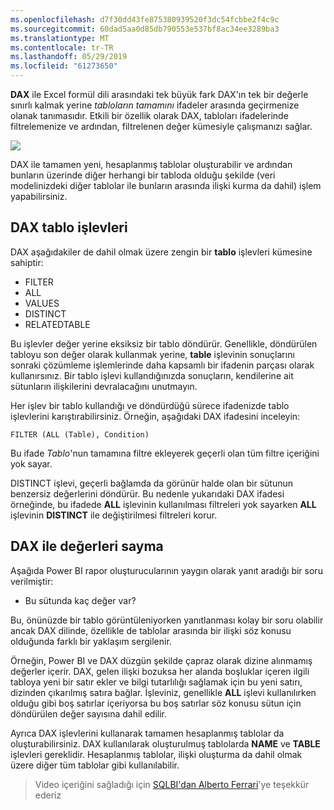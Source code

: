 ```yaml
---
ms.openlocfilehash: d7f30dd43fe875380939520f3dc54fcbbe2f4c9c
ms.sourcegitcommit: 60dad5aa0d85db790553e537bf8ac34ee3289ba3
ms.translationtype: MT
ms.contentlocale: tr-TR
ms.lasthandoff: 05/29/2019
ms.locfileid: "61273650"
---
```

**DAX** ile Excel formül dili arasındaki tek büyük fark DAX'ın tek bir değerle sınırlı kalmak yerine *tabloların tamamını* ifadeler arasında geçirmenize olanak tanımasıdır. Etkili bir özellik olarak DAX, tabloları ifadelerinde filtrelemenize ve ardından, filtrelenen değer kümesiyle çalışmanızı sağlar.

![](media/7-6-dax-tables-and-filtering/dax-tables-filtering_1.png)

DAX ile tamamen yeni, hesaplanmış tablolar oluşturabilir ve ardından bunların üzerinde diğer herhangi bir tabloda olduğu şekilde (veri modelinizdeki diğer tablolar ile bunların arasında ilişki kurma da dahil) işlem yapabilirsiniz.

## <a name="dax-table-functions"></a>DAX tablo işlevleri
DAX aşağıdakiler de dahil olmak üzere zengin bir **tablo** işlevleri kümesine sahiptir:

* FILTER
* ALL
* VALUES
* DISTINCT
* RELATEDTABLE

Bu işlevler değer yerine eksiksiz bir tablo döndürür. Genellikle, döndürülen tabloyu son değer olarak kullanmak yerine, **table** işlevinin sonuçlarını sonraki çözümleme işlemlerinde daha kapsamlı bir ifadenin parçası olarak kullanırsınız. Bir tablo işlevi kullandığınızda sonuçların, kendilerine ait sütunların ilişkilerini devralacağını unutmayın.

Her işlev bir tablo kullandığı ve döndürdüğü sürece ifadenizde tablo işlevlerini karıştırabilirsiniz. Örneğin, aşağıdaki DAX ifadesini inceleyin:

    FILTER (ALL (Table), Condition)

Bu ifade *Tablo*'nun tamamına filtre ekleyerek geçerli olan tüm filtre içeriğini yok sayar.

DISTINCT işlevi, geçerli bağlamda da görünür halde olan bir sütunun benzersiz değerlerini döndürür. Bu nedenle yukarıdaki DAX ifadesi örneğinde, bu ifadede **ALL** işlevinin kullanılması filtreleri yok sayarken **ALL** işlevinin **DISTINCT** ile değiştirilmesi filtreleri korur.

## <a name="counting-values-with-dax"></a>DAX ile değerleri sayma
Aşağıda Power BI rapor oluşturucularının yaygın olarak yanıt aradığı bir soru verilmiştir:

* Bu sütunda kaç değer var?

Bu, önünüzde bir tablo görüntüleniyorken yanıtlanması kolay bir soru olabilir ancak DAX dilinde, özellikle de tablolar arasında bir ilişki söz konusu olduğunda farklı bir yaklaşım sergilenir.

Örneğin, Power BI ve DAX düzgün şekilde çapraz olarak dizine alınmamış değerler içerir. DAX, gelen ilişki bozuksa her alanda boşluklar içeren ilgili tabloya yeni bir satır ekler ve bilgi tutarlılığı sağlamak için bu yeni satırı, dizinden çıkarılmış satıra bağlar. İşleviniz, genellikle **ALL** işlevi kullanılırken olduğu gibi boş satırlar içeriyorsa bu boş satırlar söz konusu sütun için döndürülen değer sayısına dahil edilir.

Ayrıca DAX işlevlerini kullanarak tamamen hesaplanmış tablolar da oluşturabilirsiniz. DAX kullanılarak oluşturulmuş tablolarda **NAME** ve **TABLE** işlevleri gereklidir. Hesaplanmış tablolar, ilişki oluşturma da dahil olmak üzere diğer tüm tablolar gibi kullanılabilir.

> Video içeriğini sağladığı için [SQLBI'dan Alberto Ferrari](http://www.sqlbi.com/learning-dax)'ye teşekkür ederiz
> 
> 

